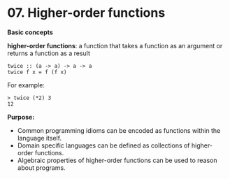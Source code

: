 # 07. Higher-order functions

**Basic concepts**

**higher-order functions**: a function that takes a function as an argument or returns a function as a result
```
twice :: (a -> a) -> a -> a
twice f x = f (f x)
```
For example:
```
> twice (*2) 3
12
```


**Purpose:**
- Common programming idioms can be encoded as functions within the language itself.
- Domain specific languages can be defined as collections of higher-order functions.
- Algebraic properties of higher-order functions can be used to reason about programs.
